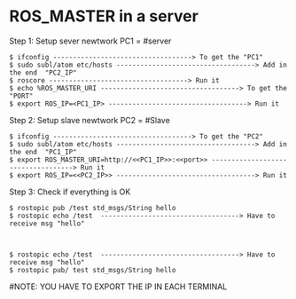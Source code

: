 # ROS_MASTER in a server

Step 1: Setup sever newtwork 
PC1 = #server
  ```
  $ ifconfig -----------------------------------> To get the "PC1"
  $ sudo subl/atom etc/hosts -----------------------------------> Add in the end  "PC2_IP"
  $ roscore -----------------------------------> Run it
  $ echo %ROS_MASTER_URI -----------------------------------> To get the "PORT"
  $ export ROS_IP=<PC1_IP> -----------------------------------> Run it

  ```
  Step 2: Setup slave newtwork
  PC2 = #Slave
  ```
  $ ifconfig -----------------------------------> To get the "PC2"
  $ sudo subl/atom etc/hosts -----------------------------------> Add in the end  "PC1_IP"
  $ export ROS_MASTER_URI=http://<<PC1_IP>>:<<port>> -----------------------------------> Run it
  $ export ROS_IP=<<PC2_IP>> -----------------------------------> Run it
  
  ```
  Step 3: Check if everything is OK
  
  ```
  $ rostopic pub /test std_msgs/String hello
  $ rostopic echo /test  -----------------------------------> Have to receive msg "hello"
  
  
  
  $ rostopic echo /test  -----------------------------------> Have to receive msg "hello"
  $ rostopic pub/ test std_msgs/String hello
  ```
  #NOTE: YOU HAVE TO EXPORT THE IP IN EACH TERMINAL
  
